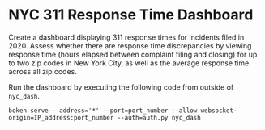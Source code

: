 # NYC 311 Response Time Dashboard

Create a dashboard displaying 311 response times for incidents filed in 2020. Assess whether there are response time discrepancies by viewing response time (hours elapsed between complaint filing and closing) for up to two zip codes in New York City, as well as the average response time across all zip codes.

Run the dashboard by executing the following code from outside of `nyc_dash`. 

`bokeh serve --address='*' --port=port_number --allow-websocket-origin=IP_address:port_number --auth=auth.py nyc_dash`
